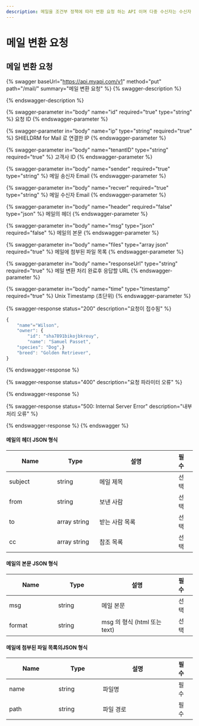 ```yaml
---
description: 메일을 조건부 정책에 따라 변환 요청 하는 API 이며 다중 수신자는 수신자 개인별로 API 를 호출한다
---
```


# 메일 변환 요청

## 메일 변환 요청

{% swagger baseUrl="https://api.myapi.com/v1" method="put" path="/mail/" summary="메일 변환 요청" %}
{% swagger-description %}

{% endswagger-description %}

{% swagger-parameter in="body" name="id" required="true" type="string" %}
요청 ID
{% endswagger-parameter %}

{% swagger-parameter in="body" name="ip" type="string" required="true" %}
SHIELDRM for Mail 로 연결한 IP
{% endswagger-parameter %}

{% swagger-parameter in="body" name="tenantID" type="string" required="true" %}
고객사 ID
{% endswagger-parameter %}

{% swagger-parameter in="body" name="sender" required="true" type="string" %}
메일 송신자 Email
{% endswagger-parameter %}

{% swagger-parameter in="body" name="recver" required="true" type="string" %}
메일 수신자 Email
{% endswagger-parameter %}

{% swagger-parameter in="body" name="header" required="false" type="json" %}
메일의 헤더
{% endswagger-parameter %}

{% swagger-parameter in="body" name="msg" type="json" required="false" %}
메일의 본문
{% endswagger-parameter %}

{% swagger-parameter in="body" name="files" type="array json" required="true" %}
메일에 첨부된 파일 목록
{% endswagger-parameter %}

{% swagger-parameter in="body" name="responseUrl" type="string" required="true" %}
메일 변환 처리 완료후 응답할 URL
{% endswagger-parameter %}

{% swagger-parameter in="body" name="time" type="timestamp" required="true" %}
Unix Timestamp (초단위)
{% endswagger-parameter %}

{% swagger-response status="200" description="요청이 접수됨" %}
```javascript
{
    "name"="Wilson",
    "owner": {
        "id": "sha7891bikojbkreuy",
        "name": "Samuel Passet",
    "species": "Dog",}
    "breed": "Golden Retriever",
}
```
{% endswagger-response %}

{% swagger-response status="400" description="요청 파라미터 오류" %}

{% endswagger-response %}

{% swagger-response status="500: Internal Server Error" description="내부 처리 오류" %}

{% endswagger-response %}
{% endswagger %}

#### 메일의 헤더 JSON 형식

<table><thead><tr><th width="155">Name</th><th width="138">Type</th><th width="327">설명</th><th>필수</th><th data-hidden></th></tr></thead><tbody><tr><td>subject</td><td>string</td><td>메일 제목</td><td>선택</td><td></td></tr><tr><td>from</td><td>string</td><td>보낸 사람</td><td>선택</td><td></td></tr><tr><td>to</td><td>array string</td><td>받는 사람 목록</td><td>선택</td><td></td></tr><tr><td>cc</td><td>array string</td><td>참조 목록</td><td>선택</td><td></td></tr></tbody></table>

#### 메일의 본문 JSON 형식

<table><thead><tr><th width="162">Name</th><th width="141">Type</th><th width="296">설명</th><th>필수</th><th data-hidden></th></tr></thead><tbody><tr><td>msg</td><td>string</td><td>메일 본문</td><td>선택</td><td></td></tr><tr><td>format</td><td>string</td><td>msg 의 형식 (html 또는 text)</td><td>선택</td><td></td></tr></tbody></table>

#### 메일에 첨부된 파일 목록의JSON 형식

<table><thead><tr><th width="162">Name</th><th width="141">Type</th><th width="296">설명</th><th>필수</th><th data-hidden></th></tr></thead><tbody><tr><td>name</td><td>string</td><td>파일명</td><td>필수</td><td></td></tr><tr><td>path</td><td>string</td><td>파일 경로</td><td>필수</td><td></td></tr></tbody></table>
